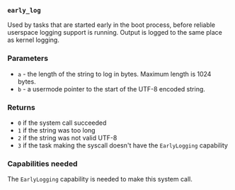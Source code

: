 ### `early_log`
Used by tasks that are started early in the boot process, before reliable userspace logging support is running.
Output is logged to the same place as kernel logging.

### Parameters
- `a` - the length of the string to log in bytes. Maximum length is 1024 bytes.
- `b` - a usermode pointer to the start of the UTF-8 encoded string.

### Returns
- `0` if the system call succeeded
- `1` if the string was too long
- `2` if the string was not valid UTF-8
- `3` if the task making the syscall doesn't have the `EarlyLogging` capability

### Capabilities needed
The `EarlyLogging` capability is needed to make this system call.

